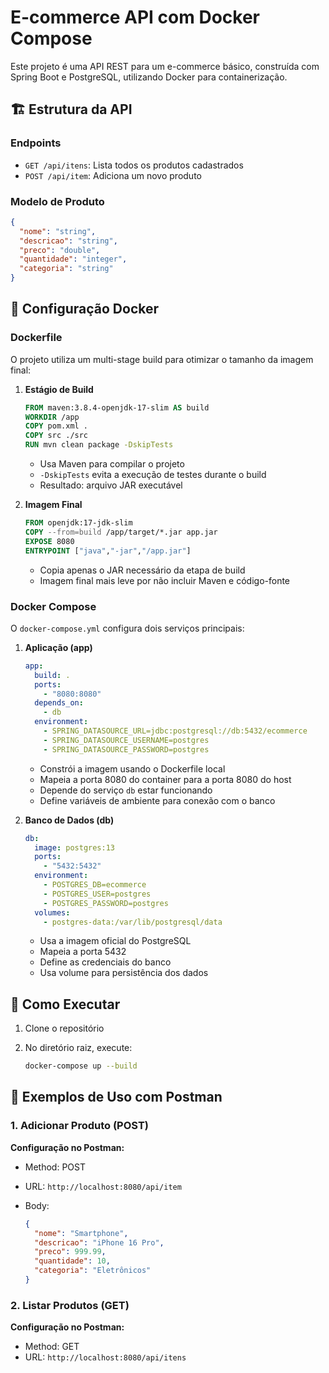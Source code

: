 # E-commerce API com Docker Compose

Este projeto é uma API REST para um e-commerce básico, construída com Spring Boot e PostgreSQL, utilizando Docker para containerização.

## 🏗️ Estrutura da API

### Endpoints
- `GET /api/itens`: Lista todos os produtos cadastrados
- `POST /api/item`: Adiciona um novo produto

### Modelo de Produto
```json
{
  "nome": "string",
  "descricao": "string",
  "preco": "double",
  "quantidade": "integer",
  "categoria": "string"
}
```

## 🐳 Configuração Docker

### Dockerfile
O projeto utiliza um multi-stage build para otimizar o tamanho da imagem final:

1. **Estágio de Build**
   ```dockerfile
   FROM maven:3.8.4-openjdk-17-slim AS build
   WORKDIR /app
   COPY pom.xml .
   COPY src ./src
   RUN mvn clean package -DskipTests
   ```
    - Usa Maven para compilar o projeto
    - `-DskipTests` evita a execução de testes durante o build
    - Resultado: arquivo JAR executável

2. **Imagem Final**
   ```dockerfile
   FROM openjdk:17-jdk-slim
   COPY --from=build /app/target/*.jar app.jar
   EXPOSE 8080
   ENTRYPOINT ["java","-jar","/app.jar"]
   ```
    - Copia apenas o JAR necessário da etapa de build
    - Imagem final mais leve por não incluir Maven e código-fonte

### Docker Compose
O `docker-compose.yml` configura dois serviços principais:

1. **Aplicação (app)**
   ```yaml
   app:
     build: .
     ports:
       - "8080:8080"
     depends_on:
       - db
     environment:
       - SPRING_DATASOURCE_URL=jdbc:postgresql://db:5432/ecommerce
       - SPRING_DATASOURCE_USERNAME=postgres
       - SPRING_DATASOURCE_PASSWORD=postgres
   ```
    - Constrói a imagem usando o Dockerfile local
    - Mapeia a porta 8080 do container para a porta 8080 do host
    - Depende do serviço `db` estar funcionando
    - Define variáveis de ambiente para conexão com o banco

2. **Banco de Dados (db)**
   ```yaml
   db:
     image: postgres:13
     ports:
       - "5432:5432"
     environment:
       - POSTGRES_DB=ecommerce
       - POSTGRES_USER=postgres
       - POSTGRES_PASSWORD=postgres
     volumes:
       - postgres-data:/var/lib/postgresql/data
   ```
    - Usa a imagem oficial do PostgreSQL
    - Mapeia a porta 5432
    - Define as credenciais do banco
    - Usa volume para persistência dos dados

## 🚀 Como Executar

1. Clone o repositório
2. No diretório raiz, execute:

   ```bash
   docker-compose up --build
   ```

## 📝 Exemplos de Uso com Postman

### 1. Adicionar Produto (POST)

**Configuração no Postman:**
- Method: POST
- URL: `http://localhost:8080/api/item`
- Body:

    ```json
    {
      "nome": "Smartphone",
      "descricao": "iPhone 16 Pro",
      "preco": 999.99,
      "quantidade": 10,
      "categoria": "Eletrônicos"
    }
    ```

### 2. Listar Produtos (GET)

**Configuração no Postman:**
- Method: GET
- URL: `http://localhost:8080/api/itens`
